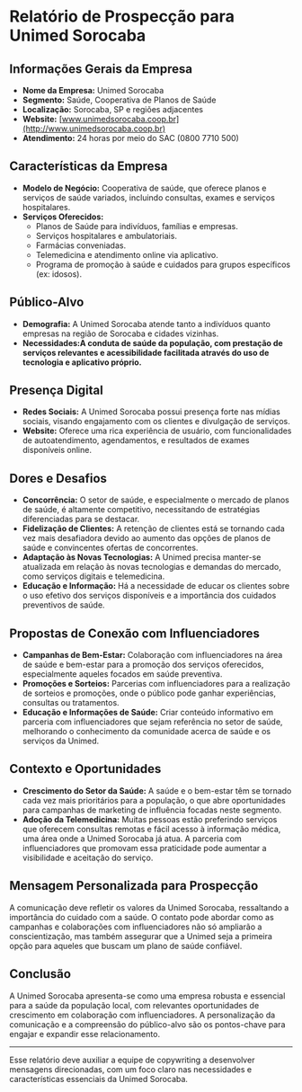 # Relatório de Prospecção para Unimed Sorocaba

## Informações Gerais da Empresa
- **Nome da Empresa:** Unimed Sorocaba
- **Segmento:** Saúde, Cooperativa de Planos de Saúde
- **Localização:** Sorocaba, SP e regiões adjacentes
- **Website:** [www.unimedsorocaba.coop.br](http://www.unimedsorocaba.coop.br)
- **Atendimento:** 24 horas por meio do SAC (0800 7710 500)

## Características da Empresa
- **Modelo de Negócio:** Cooperativa de saúde, que oferece planos e serviços de saúde variados, incluindo consultas, exames e serviços hospitalares.
- **Serviços Oferecidos:**
  - Planos de Saúde para indivíduos, famílias e empresas.
  - Serviços hospitalares e ambulatoriais.
  - Farmácias conveniadas.
  - Telemedicina e atendimento online via aplicativo.
  - Programa de promoção à saúde e cuidados para grupos específicos (ex: idosos).
  
## Público-Alvo
- **Demografia:** A Unimed Sorocaba atende tanto a indivíduos quanto empresas na região de Sorocaba e cidades vizinhas.
- **Necessidades:A conduta de saúde da população, com prestação de serviços relevantes e acessibilidade facilitada através do uso de tecnologia e aplicativo próprio.**

## Presença Digital
- **Redes Sociais:** A Unimed Sorocaba possui presença forte nas mídias sociais, visando engajamento com os clientes e divulgação de serviços.
- **Website:** Oferece uma rica experiência de usuário, com funcionalidades de autoatendimento, agendamentos, e resultados de exames disponíveis online.

## Dores e Desafios
- **Concorrência:** O setor de saúde, e especialmente o mercado de planos de saúde, é altamente competitivo, necessitando de estratégias diferenciadas para se destacar.
- **Fidelização de Clientes:** A retenção de clientes está se tornando cada vez mais desafiadora devido ao aumento das opções de planos de saúde e convincentes ofertas de concorrentes.
- **Adaptação às Novas Tecnologias:** A Unimed precisa manter-se atualizada em relação às novas tecnologias e demandas do mercado, como serviços digitais e telemedicina.
- **Educação e Informação:** Há a necessidade de educar os clientes sobre o uso efetivo dos serviços disponíveis e a importância dos cuidados preventivos de saúde.

## Propostas de Conexão com Influenciadores
- **Campanhas de Bem-Estar:** Colaboração com influenciadores na área de saúde e bem-estar para a promoção dos serviços oferecidos, especialmente aqueles focados em saúde preventiva.
- **Promoções e Sorteios:** Parcerias com influenciadores para a realização de sorteios e promoções, onde o público pode ganhar experiências, consultas ou tratamentos.
- **Educação e Informações de Saúde:** Criar conteúdo informativo em parceria com influenciadores que sejam referência no setor de saúde, melhorando o conhecimento da comunidade acerca de saúde e os serviços da Unimed.
  
## Contexto e Oportunidades
- **Crescimento do Setor da Saúde:** A saúde e o bem-estar têm se tornado cada vez mais prioritários para a população, o que abre oportunidades para campanhas de marketing de influência focadas neste segmento.
- **Adoção da Telemedicina:** Muitas pessoas estão preferindo serviços que oferecem consultas remotas e fácil acesso à informação médica, uma área onde a Unimed Sorocaba já atua. A parceria com influenciadores que promovam essa praticidade pode aumentar a visibilidade e aceitação do serviço.

## Mensagem Personalizada para Prospecção
A comunicação deve refletir os valores da Unimed Sorocaba, ressaltando a importância do cuidado com a saúde. O contato pode abordar como as campanhas e colaborações com influenciadores não só ampliarão a conscientização, mas também assegurar que a Unimed seja a primeira opção para aqueles que buscam um plano de saúde confiável.

## Conclusão
A Unimed Sorocaba apresenta-se como uma empresa robusta e essencial para a saúde da população local, com relevantes oportunidades de crescimento em colaboração com influenciadores. A personalização da comunicação e a compreensão do público-alvo são os pontos-chave para engajar e expandir esse relacionamento.

--- 

Esse relatório deve auxiliar a equipe de copywriting a desenvolver mensagens direcionadas, com um foco claro nas necessidades e características essenciais da Unimed Sorocaba.